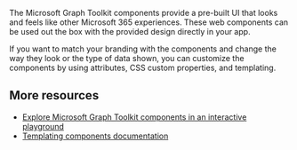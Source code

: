 The Microsoft Graph Toolkit components provide a pre-built UI that looks and feels like other Microsoft 365 experiences. These web components can be used out the box with the provided design directly in your app. 

If you want to match your branding with the components and change the way they look or the type of data shown, you can customize the components by using attributes, CSS custom properties, and templating.

## More resources
- [Explore Microsoft Graph Toolkit components in an interactive playground](https://mgt.dev/)
- [Templating components documentation](https://docs.microsoft.com/en-us/graph/toolkit/customize-components/templates)
